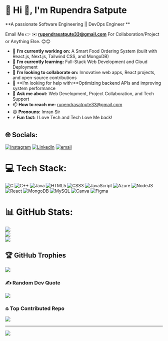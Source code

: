 # 💫 Hi 👋, I'm Rupendra Satpute
**A passionate Software Engineering || DevOps Engineer **

Email Me 👉 ✉️ **rupendrasatpute33@gmail.com** For Collaboration/Project or Anything Else. 😊😊

- 🔭 **I’m currently working on:** A Smart Food Ordering System (built with React.js, Next.js, Tailwind CSS, and MongoDB)
- 🌱 **I’m currently learning:** Full-Stack Web Development and Cloud Deployment
- 👯 **I’m looking to collaborate on:** Innovative web apps, React projects, and open-source contributions
- 🤔 **I’m looking for help with:**Optimizing backend APIs and improving system performance
- 💬 **Ask me about:** Web Development, Project Collaboration, and Tech Support
- 📫 **How to reach me:** rupendrasatpute33@gmail.com
- 😄 **Pronouns:** Imran Sir
- ⚡ **Fun fact:** I Love Tech and Tech Love Me back!
## 🌐 Socials:
[![Instagram](https://img.shields.io/badge/Instagram-%23E4405F.svg?logo=Instagram&logoColor=white)](https://instagram.com/rupendra_satpute) [![LinkedIn](https://img.shields.io/badge/LinkedIn-%230077B5.svg?logo=linkedin&logoColor=white)](https://linkedin.com/in/rupendra-satpute) [![email](https://img.shields.io/badge/Email-D14836?logo=gmail&logoColor=white)](mailto:rupendrasatpute33@gmail.com) 

# 💻 Tech Stack:
![C](https://img.shields.io/badge/c-%2300599C.svg?style=for-the-badge&logo=c&logoColor=white) ![C++](https://img.shields.io/badge/c++-%2300599C.svg?style=for-the-badge&logo=c%2B%2B&logoColor=white) ![Java](https://img.shields.io/badge/java-%23ED8B00.svg?style=for-the-badge&logo=openjdk&logoColor=white) ![HTML5](https://img.shields.io/badge/html5-%23E34F26.svg?style=for-the-badge&logo=html5&logoColor=white) ![CSS3](https://img.shields.io/badge/css3-%231572B6.svg?style=for-the-badge&logo=css3&logoColor=white) ![JavaScript](https://img.shields.io/badge/javascript-%23323330.svg?style=for-the-badge&logo=javascript&logoColor=%23F7DF1E) ![Azure](https://img.shields.io/badge/azure-%230072C6.svg?style=for-the-badge&logo=microsoftazure&logoColor=white) ![NodeJS](https://img.shields.io/badge/node.js-6DA55F?style=for-the-badge&logo=node.js&logoColor=white) ![React](https://img.shields.io/badge/react-%2320232a.svg?style=for-the-badge&logo=react&logoColor=%2361DAFB) ![MongoDB](https://img.shields.io/badge/MongoDB-%234ea94b.svg?style=for-the-badge&logo=mongodb&logoColor=white) ![MySQL](https://img.shields.io/badge/mysql-4479A1.svg?style=for-the-badge&logo=mysql&logoColor=white) ![Canva](https://img.shields.io/badge/Canva-%2300C4CC.svg?style=for-the-badge&logo=Canva&logoColor=white) ![Figma](https://img.shields.io/badge/figma-%23F24E1E.svg?style=for-the-badge&logo=figma&logoColor=white)
# 📊 GitHub Stats:
![](https://github-readme-stats.vercel.app/api?username=rupendra-satpute&theme=dark&hide_border=false&include_all_commits=true&count_private=true)<br/>
![](https://nirzak-streak-stats.vercel.app/?user=rupendra-satpute&theme=dark&hide_border=false)<br/>
![](https://github-readme-stats.vercel.app/api/top-langs/?username=rupendra-satpute&theme=dark&hide_border=false&include_all_commits=true&count_private=true&layout=compact)

## 🏆 GitHub Trophies
![](https://github-profile-trophy.vercel.app/?username=rupendra-satpute&theme=radical&no-frame=false&no-bg=false&margin-w=4)

### ✍️ Random Dev Quote
![](https://quotes-github-readme.vercel.app/api?type=horizontal&theme=radical)

### 🔝 Top Contributed Repo
![](https://github-contributor-stats.vercel.app/api?username=rupendra-satpute&limit=5&theme=dark&combine_all_yearly_contributions=true)

---
[![](https://visitcount.itsvg.in/api?id=rupendra-satpute&icon=0&color=0)](https://visitcount.itsvg.in)

<!-- Proudly created with GPRM ( https://gprm.itsvg.in ) -->
